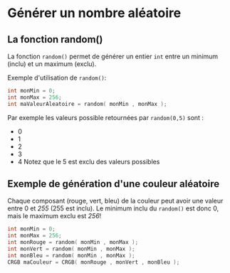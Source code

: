 # Générer un nombre aléatoire

## La fonction random()

La fonction `random()` permet de générer un entier `int` entre un minimum (inclu) et un maximum (exclu). 

Exemple d'utilisation de `random()`:
```cpp
int monMin = 0;
int monMax = 256;
int maValeurAleatoire = random( monMin , monMax );
```

Par exemple les valeurs possible retournées par `random(0,5)` sont :
* 0
* 1
* 2
* 3
* 4
Notez que le 5 est exclu des valeurs possibles

## Exemple de génération d'une couleur aléatoire

Chaque composant (rouge, vert, bleu) de la couleur peut avoir une valeur entre 0 et *255* (255 est inclu). Le minimum inclu du `random()` est donc 0, mais le maximum exclu est *256*! 

```cpp
int monMin = 0;
int monMax = 256;
int monRouge = random( monMin , monMax );
int monVert = random( monMin , monMax ); 
int monBleu = random( monMin , monMax );
CRGB maCouleur = CRGB( monRouge , monVert , monBleu );
```

